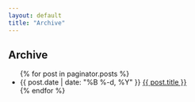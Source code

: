 ```yaml
---
layout: default
title: "Archive"
---
```


<div class="post">
<h2 class="pageTitle">Archive</h2>

<ul class="posts noLists">
  {% for post in paginator.posts %}
    <li>
      <span class="date">{{ post.date | date: "%B %-d, %Y" }}</span>
      <a class="post-link" href="{{ post.url | prepend: site.baseurl }}">{{ post.title }}</a>
    </li>
  {% endfor %}
</ul>
</div>
